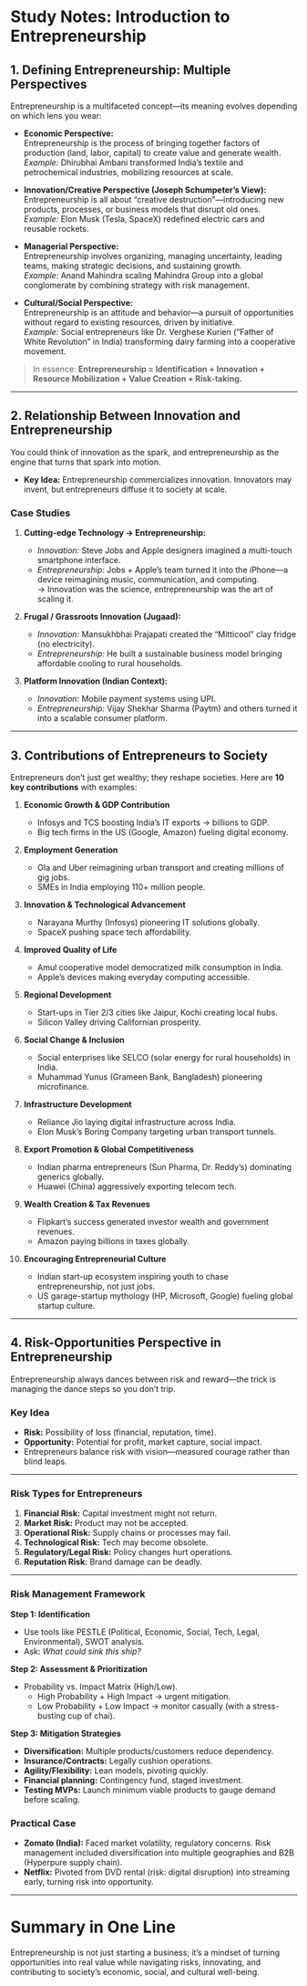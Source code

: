 # **Study Notes: Introduction to Entrepreneurship**

## **1. Defining Entrepreneurship: Multiple Perspectives**

Entrepreneurship is a multifaceted concept—its meaning evolves depending on which lens you wear:  
- **Economic Perspective:**  
  Entrepreneurship is the process of bringing together factors of production (land, labor, capital) to create value and generate wealth.  
  *Example:* Dhirubhai Ambani transformed India’s textile and petrochemical industries, mobilizing resources at scale.

- **Innovation/Creative Perspective (Joseph Schumpeter’s View):**  
  Entrepreneurship is all about “creative destruction”—introducing new products, processes, or business models that disrupt old ones.  
  *Example:* Elon Musk (Tesla, SpaceX) redefined electric cars and reusable rockets.  

- **Managerial Perspective:**  
  Entrepreneurship involves organizing, managing uncertainty, leading teams, making strategic decisions, and sustaining growth.  
  *Example:* Anand Mahindra scaling Mahindra Group into a global conglomerate by combining strategy with risk management.  

- **Cultural/Social Perspective:**  
  Entrepreneurship is an attitude and behavior—a pursuit of opportunities without regard to existing resources, driven by initiative.  
  *Example:* Social entrepreneurs like Dr. Verghese Kurien (“Father of White Revolution” in India) transforming dairy farming into a cooperative movement.

> In essence: **Entrepreneurship = Identification + Innovation + Resource Mobilization + Value Creation + Risk-taking.**

---

## **2. Relationship Between Innovation and Entrepreneurship**

You could think of innovation as the spark, and entrepreneurship as the engine that turns that spark into motion.

- **Key Idea:** Entrepreneurship commercializes innovation. Innovators may invent, but entrepreneurs diffuse it to society at scale.  

### **Case Studies**
1. **Cutting-edge Technology → Entrepreneurship:**  
   - *Innovation:* Steve Jobs and Apple designers imagined a multi-touch smartphone interface.  
   - *Entrepreneurship:* Jobs + Apple’s team turned it into the iPhone—a device reimagining music, communication, and computing.  
   → Innovation was the science, entrepreneurship was the art of scaling it.

2. **Frugal / Grassroots Innovation (Jugaad):**  
   - *Innovation:* Mansukhbhai Prajapati created the “Mitticool” clay fridge (no electricity).  
   - *Entrepreneurship:* He built a sustainable business model bringing affordable cooling to rural households.  

3. **Platform Innovation (Indian Context):**  
   - *Innovation:* Mobile payment systems using UPI.  
   - *Entrepreneurship:* Vijay Shekhar Sharma (Paytm) and others turned it into a scalable consumer platform.

---

## **3. Contributions of Entrepreneurs to Society**

Entrepreneurs don’t just get wealthy; they reshape societies. Here are **10 key contributions** with examples:

1. **Economic Growth & GDP Contribution**  
   - Infosys and TCS boosting India’s IT exports → billions to GDP.  
   - Big tech firms in the US (Google, Amazon) fueling digital economy.

2. **Employment Generation**  
   - Ola and Uber reimagining urban transport and creating millions of gig jobs.  
   - SMEs in India employing 110+ million people.

3. **Innovation & Technological Advancement**  
   - Narayana Murthy (Infosys) pioneering IT solutions globally.  
   - SpaceX pushing space tech affordability.

4. **Improved Quality of Life**  
   - Amul cooperative model democratized milk consumption in India.  
   - Apple’s devices making everyday computing accessible.  

5. **Regional Development**  
   - Start-ups in Tier 2/3 cities like Jaipur, Kochi creating local hubs.  
   - Silicon Valley driving Californian prosperity.

6. **Social Change & Inclusion**  
   - Social enterprises like SELCO (solar energy for rural households) in India.  
   - Muhammad Yunus (Grameen Bank, Bangladesh) pioneering microfinance.  

7. **Infrastructure Development**  
   - Reliance Jio laying digital infrastructure across India.  
   - Elon Musk’s Boring Company targeting urban transport tunnels.

8. **Export Promotion & Global Competitiveness**  
   - Indian pharma entrepreneurs (Sun Pharma, Dr. Reddy’s) dominating generics globally.  
   - Huawei (China) aggressively exporting telecom tech.

9. **Wealth Creation & Tax Revenues**  
   - Flipkart’s success generated investor wealth and government revenues.  
   - Amazon paying billions in taxes globally.

10. **Encouraging Entrepreneurial Culture**  
    - Indian start-up ecosystem inspiring youth to chase entrepreneurship, not just jobs.  
    - US garage-startup mythology (HP, Microsoft, Google) fueling global startup culture.

---

## **4. Risk-Opportunities Perspective in Entrepreneurship**

Entrepreneurship always dances between risk and reward—the trick is managing the dance steps so you don’t trip.

### **Key Idea**
- **Risk:** Possibility of loss (financial, reputation, time).  
- **Opportunity:** Potential for profit, market capture, social impact.  
- Entrepreneurs balance risk with vision—measured courage rather than blind leaps.

---

### **Risk Types for Entrepreneurs**
1. **Financial Risk:** Capital investment might not return.  
2. **Market Risk:** Product may not be accepted.  
3. **Operational Risk:** Supply chains or processes may fail.  
4. **Technological Risk:** Tech may become obsolete.  
5. **Regulatory/Legal Risk:** Policy changes hurt operations.  
6. **Reputation Risk:** Brand damage can be deadly.

---

### **Risk Management Framework**

**Step 1: Identification**  
- Use tools like PESTLE (Political, Economic, Social, Tech, Legal, Environmental), SWOT analysis.  
- Ask: *What could sink this ship?*

**Step 2: Assessment & Prioritization**  
- Probability vs. Impact Matrix (High/Low).  
  - High Probability + High Impact → urgent mitigation.  
  - Low Probability + Low Impact → monitor casually (with a stress-busting cup of chai).  

**Step 3: Mitigation Strategies**  
- **Diversification:** Multiple products/customers reduce dependency.  
- **Insurance/Contracts:** Legally cushion operations.  
- **Agility/Flexibility:** Lean models, pivoting quickly.  
- **Financial planning:** Contingency fund, staged investment.  
- **Testing MVPs:** Launch minimum viable products to gauge demand before scaling.

### **Practical Case**
- **Zomato (India):** Faced market volatility, regulatory concerns. Risk management included diversification into multiple geographies and B2B (Hyperpure supply chain).  
- **Netflix:** Pivoted from DVD rental (risk: digital disruption) into streaming early, turning risk into opportunity.

---

# **Summary in One Line**  
Entrepreneurship is not just starting a business; it’s a mindset of turning opportunities into real value while navigating risks, innovating, and contributing to society’s economic, social, and cultural well-being.  
